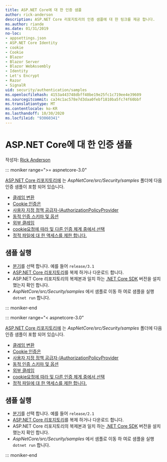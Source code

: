 ```yaml
---
title: ASP.NET Core에 대 한 인증 샘플
author: rick-anderson
description: ASP.NET Core 리포지토리의 인증 샘플에 대 한 링크를 제공 합니다.
ms.author: riande
ms.date: 01/31/2019
no-loc:
- appsettings.json
- ASP.NET Core Identity
- cookie
- Cookie
- Blazor
- Blazor Server
- Blazor WebAssembly
- Identity
- Let's Encrypt
- Razor
- SignalR
uid: security/authentication/samples
ms.openlocfilehash: 4153a443748dbff40be19e25fc1c719ee4e39609
ms.sourcegitcommit: ca34c1ac578e7d3daa0febf1810ba5fc74f60bbf
ms.translationtype: MT
ms.contentlocale: ko-KR
ms.lasthandoff: 10/30/2020
ms.locfileid: "93060341"
---
```

# <a name="authentication-samples-for-aspnet-core"></a>ASP.NET Core에 대 한 인증 샘플

작성자: [Rick Anderson](https://twitter.com/RickAndMSFT)

::: moniker range=">= aspnetcore-3.0"

[ASP.NET Core 리포지토리에](https://github.com/dotnet/AspNetCore) 는 *AspNetCore/src/Security/samples* 폴더에 다음 인증 샘플이 포함 되어 있습니다.

* [클레임 변환](https://github.com/dotnet/AspNetCore/tree/release/3.1/src/Security/samples/ClaimsTransformation)
* [Cookie 인증은](https://github.com/dotnet/AspNetCore/tree/release/3.1/src/Security/samples/Cookies)
* [사용자 지정 정책 공급자-IAuthorizationPolicyProvider](https://github.com/dotnet/AspNetCore/tree/release/3.1/src/Security/samples/CustomPolicyProvider)
* [동적 인증 스키마 및 옵션](https://github.com/dotnet/AspNetCore/tree/release/3.1/src/Security/samples/DynamicSchemes)
* [외부 클레임](https://github.com/dotnet/AspNetCore/tree/release/3.1/src/Security/samples/Identity.ExternalClaims)
* [cookie요청에 따라 및 다른 인증 체계 중에서 선택](https://github.com/dotnet/AspNetCore/tree/release/3.1/src/Security/samples/PathSchemeSelection)
* [정적 파일에 대 한 액세스를 제한 합니다.](https://github.com/dotnet/AspNetCore/tree/release/3.1/src/Security/samples/StaticFilesAuth)

## <a name="run-the-samples"></a>샘플 실행

* [분기](https://github.com/dotnet/AspNetCore)를 선택 합니다. 예를 들어 `release/3.1`
* [ASP.NET Core 리포지토리](https://github.com/dotnet/AspNetCore)를 복제 하거나 다운로드 합니다.
* ASP.NET Core 리포지토리의 복제본과 일치 하는 [.NET Core SDK](https://dotnet.microsoft.com/download/dotnet-core) 버전을 설치 했는지 확인 합니다.
* *AspNetCore/src/Security/samples* 에서 샘플로 이동 하 여로 샘플을 실행 `dotnet run` 합니다.

::: moniker-end

::: moniker range="< aspnetcore-3.0"

[ASP.NET Core 리포지토리에](https://github.com/dotnet/AspNetCore) 는 *AspNetCore/src/Security/samples* 폴더에 다음 인증 샘플이 포함 되어 있습니다.

* [클레임 변환](https://github.com/dotnet/AspNetCore/tree/release/2.1/src/Security/samples/ClaimsTransformation)
* [Cookie 인증은](https://github.com/dotnet/AspNetCore/tree/release/2.1/src/Security/samples/Cookies)
* [사용자 지정 정책 공급자-IAuthorizationPolicyProvider](https://github.com/dotnet/AspNetCore/tree/2.1.3/src/Security/samples/CustomPolicyProvider)
* [동적 인증 스키마 및 옵션](https://github.com/dotnet/AspNetCore/tree/release/2.1/src/Security/samples/DynamicSchemes)
* [외부 클레임](https://github.com/dotnet/AspNetCore/tree/release/2.1/src/Security/samples/Identity.ExternalClaims)
* [cookie요청에 따라 및 다른 인증 체계 중에서 선택](https://github.com/dotnet/AspNetCore/tree/release/2.1/src/Security/samples/PathSchemeSelection)
* [정적 파일에 대 한 액세스를 제한 합니다.](https://github.com/dotnet/AspNetCore/tree/2.1.3/src/Security/samples/StaticFilesAuth)

## <a name="run-the-samples"></a>샘플 실행

* [분기](https://github.com/dotnet/AspNetCore)를 선택 합니다. 예를 들어 `release/2.1`
* [ASP.NET Core 리포지토리](https://github.com/dotnet/AspNetCore)를 복제 하거나 다운로드 합니다.
* ASP.NET Core 리포지토리의 복제본과 일치 하는 [.NET Core SDK](https://dotnet.microsoft.com/download/dotnet-core) 버전을 설치 했는지 확인 합니다.
* *AspNetCore/src/Security/samples* 에서 샘플로 이동 하 여로 샘플을 실행 `dotnet run` 합니다.

::: moniker-end
